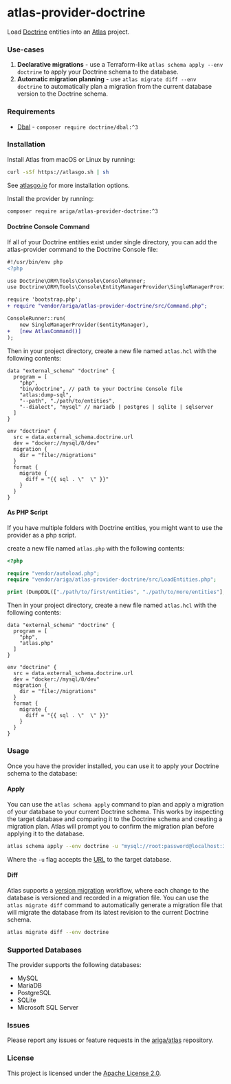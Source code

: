 # atlas-provider-doctrine

Load [Doctrine](https://www.doctrine-project.org/) entities into an [Atlas](https://atlasgo.io) project.

### Use-cases
1. **Declarative migrations** - use a Terraform-like `atlas schema apply --env doctrine` to apply your Doctrine schema to the database.
2. **Automatic migration planning** - use `atlas migrate diff --env doctrine` to automatically plan a migration from the current database version to the Doctrine schema.

### Requirements
* [Dbal](https://www.doctrine-project.org/projects/doctrine-dbal/en/3.8/index.html) - `composer require doctrine/dbal:^3`

### Installation

Install Atlas from macOS or Linux by running:
```bash
curl -sSf https://atlasgo.sh | sh
```

See [atlasgo.io](https://atlasgo.io/getting-started#installation) for more installation options.

Install the provider by running:
```bash
composer require ariga/atlas-provider-doctrine:^3
```

#### Doctrine Console Command

If all of your Doctrine entities exist under single directory,
you can add the atlas-provider command to the Doctrine Console file:

```diff
#!/usr/bin/env php
<?php

use Doctrine\ORM\Tools\Console\ConsoleRunner;
use Doctrine\ORM\Tools\Console\EntityManagerProvider\SingleManagerProvider;

require 'bootstrap.php';
+ require "vendor/ariga/atlas-provider-doctrine/src/Command.php";

ConsoleRunner::run(
    new SingleManagerProvider($entityManager),
+   [new AtlasCommand()]
);
```

Then in your project directory, create a new file named `atlas.hcl` with the following contents:

```hcl
data "external_schema" "doctrine" {
  program = [
    "php",
    "bin/doctrine", // path to your Doctrine Console file
    "atlas:dump-sql",
    "--path", "./path/to/entities",
    "--dialect", "mysql" // mariadb | postgres | sqlite | sqlserver
  ]
}

env "doctrine" {
  src = data.external_schema.doctrine.url
  dev = "docker://mysql/8/dev"
  migration {
    dir = "file://migrations"
  }
  format {
    migrate {
      diff = "{{ sql . \"  \" }}"
    }
  }
}
```

#### As PHP Script

If you have multiple folders with Doctrine entities, you might want to use the provider as a php script.

create a new file named `atlas.php` with the following contents:

```php
<?php

require "vendor/autoload.php";
require "vendor/ariga/atlas-provider-doctrine/src/LoadEntities.php";

print (DumpDDL(["./path/to/first/entities", "./path/to/more/entities"], "mysql"));
```

Then in your project directory, create a new file named `atlas.hcl` with the following contents:

```hcl
data "external_schema" "doctrine" {
  program = [
    "php",
    "atlas.php"
  ]
}

env "doctrine" {
  src = data.external_schema.doctrine.url
  dev = "docker://mysql/8/dev"
  migration {
    dir = "file://migrations"
  }
  format {
    migrate {
      diff = "{{ sql . \"  \" }}"
    }
  }
}
```

### Usage

Once you have the provider installed, you can use it to apply your Doctrine schema to the database:

#### Apply

You can use the `atlas schema apply` command to plan and apply a migration of your database to your current Doctrine schema.
This works by inspecting the target database and comparing it to the Doctrine schema and creating a migration plan.
Atlas will prompt you to confirm the migration plan before applying it to the database.

```bash
atlas schema apply --env doctrine -u "mysql://root:password@localhost:3306/mydb"
```
Where the `-u` flag accepts the [URL](https://atlasgo.io/concepts/url) to the
target database.

#### Diff

Atlas supports a [version migration](https://atlasgo.io/concepts/declarative-vs-versioned#versioned-migrations)
workflow, where each change to the database is versioned and recorded in a migration file. You can use the
`atlas migrate diff` command to automatically generate a migration file that will migrate the database
from its latest revision to the current Doctrine schema.

```bash
atlas migrate diff --env doctrine 
````

### Supported Databases

The provider supports the following databases:
* MySQL
* MariaDB
* PostgreSQL
* SQLite
* Microsoft SQL Server

### Issues

Please report any issues or feature requests in the [ariga/atlas](https://github.com/ariga/atlas/issues) repository.

### License

This project is licensed under the [Apache License 2.0](LICENSE).